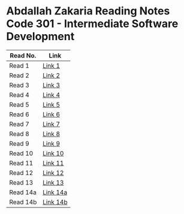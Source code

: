 # Abdallah Zakaria Reading Notes Code 301 - Intermediate Software Development



|Read No.   | Link                   |
|-----------|----------------------- |
|Read 1     | [Link 1 ](./read01.md)|
|Read 2     | [Link 2 ](./read02.md)|
|Read 3     | [Link 3 ](./read03.md)|
|Read 4     | [Link 4 ](./read04.md)|
|Read 5     | [Link 5 ](./read05.md)|
|Read 6     | [Link 6 ](./read06.md)|
|Read 7     | [Link 7 ](./read07.md)|
|Read 8     | [Link 8 ](./read08.md)|
|Read 9     | [Link 9 ](./read09.md)|
|Read 10    | [Link 10](./read10.md)|
|Read 11    | [Link 11](./read11.md)|
|Read 12    | [Link 12](./read12.md)|
|Read 13    | [Link 13](./read13.md)|
|Read 14a   | [Link 14a](./read14a.md)|
|Read 14b   | [Link 14b](./read14b.md)|